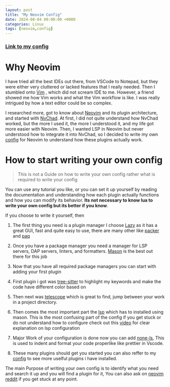 ```yaml
---
layout: post
title: "My Neovim Config"
date: 2024-08-04 00:00:00 +0000
categories: Linux
tags: [neovim,config]
---
```


### [Link to my config](github.com/dk10ws/neovim)

# Why Neovim

I have tried all the best IDEs out there, from VSCode to Notepad, but they were either very cluttered or lacked features that I really needed. Then I stumbled onto [Vim](https://www.vim.org/) , which did not scream IDE to me. However, a friend showed me how Vim works and what the Vim workflow is like. I was really intrigued by how a text editor could be so complex.

I researched more, got to know about [Neovim](https://neovim.io/) and its plugin architecture, and started with [NvChad](https://nvchad.com/). At first, I did not quite understand how NvChad worked, but the more I used it, the more I understood it, and my life got more easier with Neovim. Then, I wanted LSP in Neovim but never understood how to integrate it into NvChad, so I decided to write my own [config](https://github.com/DK10WS/Neovim/) for Neovim to understand how these plugins actually work.

# How to start writing your own config

> This is not a Guide on how to write your own config rather what is required to write your config

You can use any tutorial you like, or you can set it up yourself by reading the documentation and understanding how each plugin actually functions and how you can modify its behavior. **Its not necessary to know lua to write your own config but its better if you know**.

If you choose to write it yourself, then

1. The first thing you need is a plugin manager I choose [Lazy](https://github.com/folke/lazy.nvim) as it has a great GUI, fast and quite easy to use, there are many other like [packer](https://github.com/wbthomason/packer.nvim) and [paq](https://github.com/savq/paq-nvim)

2. Once you have a package manager you need a manager for LSP servers, DAP servers, linters, and formatters. [Mason](https://github.com/williamboman/mason.nvim) is the best out there for this job

3. Now that you have all required package managers you can start with adding your first plugin

4. First plugin i got was [tree-sitter](https://github.com/tree-sitter/tree-sitter) to highlight my keywords and make the code have different color based on

5. Then next was [telescope](https://github.com/nvim-telescope/telescope.nvim) which is great to find, jump between your work in a project directory.

6. Then comes the most important part the [lsp](https://github.com/neovim/nvim-lspconfig) which has to installed using mason. This is the most confusing part of the config if you get stuck or do not understand how to configure check out this [video](https://www.youtube.com/playlist?list=PLsz00TDipIffreIaUNk64KxTIkQaGguqn) for clear explanation on lsp configuration

7. Major Work of your configuration is done now you can add [none-ls](https://github.com/nvimtools/none-ls.nvim), This is used to indent and format your code properlike like prettier in Vscode.

8. These many plugins should get you started you can also reffer to my [config](github.com/dk10ws/neovim) to see more uselful plugins i have installed.

The main Purpose of writing your own config is to identify what you need and search it up and you will find a plugin for it, You can also ask on [neovim reddit](https://www.reddit.com/r/neovim/) if you get stuck at any point.
